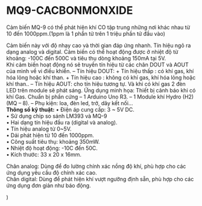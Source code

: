 # MQ9-CACBONMONXIDE
Cảm biến MQ-9 có thể phát hiện khí CO tập trung những nơi khác nhau từ 10 đến 1000ppm.(1ppm là 1 phẩn tử trên 1 triệu phần tử đầu vào)   

Cảm biến này với độ nhạy cao và thời gian đáp ứng nhanh. Tín hiệu ngõ ra dạng analog và digital. Cảm biến có thể hoạt động được ở nhiệt độ từ khoảng: -100C đến 500C và tiêu thụ dòng khoảng 150mA tại 5V.  
 Khi cảm biến hoạt động nó sẽ truyền tín hiệu từ các chân DOUT và AOUT của mình về vi điều khiển. –  Tín hiệu DOUT: + Tín hiệu thấp : có khí gas, khí hóa lỏng hoặc khí than. + Tín hiệu cao : không có khí gas, khí hóa lỏng hoặc khí than.. – Tín hiệu AOUT: cho tín hiệu tương tự. Và khi có khí gas 2 đèn LED trên module sẽ phát sáng. Ứng dụng minh họa: Thiết bị cảnh báo khi có khí Gas. Chuẩn bị phần cứng – 1 Arduino Uno R3. – 1 Module khí Hydro (H2)(MQ – 8). – Phụ kiện: loa, đèn led, trở, dây kết nối…  
**Thông số kỹ thuật:**
• Điện áp cung cấp: 3 ~ 5V DC.  
• Sử dụng chip so sánh LM393 và MQ-9  
• Hai dạng tín hiệu đầu ra (digital và analog).  
• Tín hiệu analog từ 0~5V.  
• Dải phát hiện từ 10 đến 1000ppm.  
• Công suất tiêu thụ: khoảng 350mW.  
• Nhiệt độ hoạt động: -10C đến 50C.  
• Kích thước: 33 x 20 x 16mm.  

Chân analog: Dùng để đo lường chính xác nồng độ khí, phù hợp cho các ứng dụng yêu cầu độ chính xác cao.  
Chân digital: Dùng để phát hiện khí vượt ngưỡng định sẵn, phù hợp cho các ứng dụng đơn giản như báo động.


)
